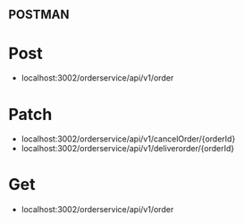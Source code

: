 ## POSTMAN
 # Post
 - localhost:3002/orderservice/api/v1/order
 # Patch
 - localhost:3002/orderservice/api/v1/cancelOrder/{orderId}
 - localhost:3002/orderservice/api/v1/deliverorder/{orderId}
 # Get
 - localhost:3002/orderservice/api/v1/order
